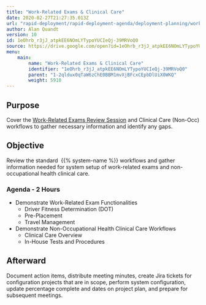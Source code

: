 ```yaml
---
title: "Work-Related Exams & Clinical Care"
date: 2020-02-27T21:27:35.013Z
url: "rapid-deployment/rapid-deployment-agenda/deployment-planning/work-related-exams-and-clinical-care.html"
author: Alan Quandt
version: 10
id: 1eOhrb_r3jJ_atpkEE6NOmLYTypoYUCIeQj-39MRVoQ0
source: https://drive.google.com/open?id=1eOhrb_r3jJ_atpkEE6NOmLYTypoYUCIeQj-39MRVoQ0
menu:
    main:
        name: "Work-Related Exams & Clinical Care"
        identifier: "1eOhrb_r3jJ_atpkEE6NOmLYTypoYUCIeQj-39MRVoQ0"
        parent: "1-2qldux0qTaW6zChE0BBM1mvXjBFcxCEpbDlUiX0WKQ"
        weight: 5910
---
```

## Purpose

Cover the [Work-Related Exams Review Session](../../review-sessions/review-session-work-related-exams.html) and Clinical Care (Non-Occ) workflows to gather necessary information and identify any gaps.

## Objective

Review the standard  {{% system-name %}} workflows and gather information needed for system setup of work-related exams and non-occupational health clinical care.

### Agenda - 2 Hours

* Demonstrate Work-Related Exam Functionalities
    * Driver Fitness Determination (DOT)
    * Pre-Placement
    * Travel Management
* Demonstrate Non-Occupational Health Clinical Care Workflows
    * Clinical Care Overview
    * In-House Tests and Procedures

## Afterward

Document action items, distribute meeting minutes, create Jira tickets for configuration projects that are in scope, perform system configuration, update percentage complete and dates on project plan, and prepare for subsequent meetings.

